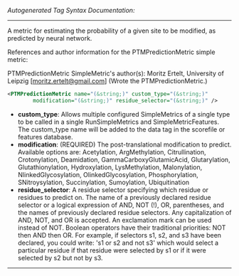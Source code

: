 <!-- THIS IS AN AUTOGENERATED FILE: Don't edit it directly, instead change the schema definition in the code itself. -->

_Autogenerated Tag Syntax Documentation:_

---
A metric for estimating the probability of a given site to be modified, as predicted by neural network.

References and author information for the PTMPredictionMetric simple metric:

PTMPredictionMetric SimpleMetric's author(s):
Moritz Ertelt, University of Leipzig [moritz.ertelt@gmail.com]  (Wrote the PTMPredictionMetric.)

```xml
<PTMPredictionMetric name="(&string;)" custom_type="(&string;)"
        modification="(&string;)" residue_selector="(&string;)" />
```

-   **custom_type**: Allows multiple configured SimpleMetrics of a single type to be called in a single RunSimpleMetrics and SimpleMetricFeatures. 
 The custom_type name will be added to the data tag in the scorefile or features database.
-   **modification**: (REQUIRED) The post-translational modification to predict. Available options are: Acetylation, ArgMethylation, Citrullination, Crotonylation, Deamidation, GammaCarboxyGlutamicAcid, Glutarylation, Glutathionylation, Hydroxylation, LysMethylation, Malonylation, NlinkedGlycosylation, OlinkedGlycosylation, Phosphorylation, SNitroysylation, Succinylation, Sumoylation, Ubiquitination
-   **residue_selector**: A residue selector specifying which residue or residues to predict on. The name of a previously declared residue selector or a logical expression of AND, NOT (!), OR, parentheses, and the names of previously declared residue selectors. Any capitalization of AND, NOT, and OR is accepted. An exclamation mark can be used instead of NOT. Boolean operators have their traditional priorities: NOT then AND then OR. For example, if selectors s1, s2, and s3 have been declared, you could write: 's1 or s2 and not s3' which would select a particular residue if that residue were selected by s1 or if it were selected by s2 but not by s3.

---
